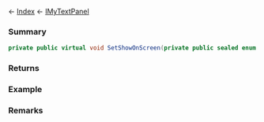 ← [Index](Api-Index) ← [IMyTextPanel](Sandbox.ModAPI.Ingame.IMyTextPanel)

### Summary

```csharp
private public virtual void SetShowOnScreen(private public sealed enum.ShowTextOnScreenFlag set)
```

### Returns

### Example

### Remarks

